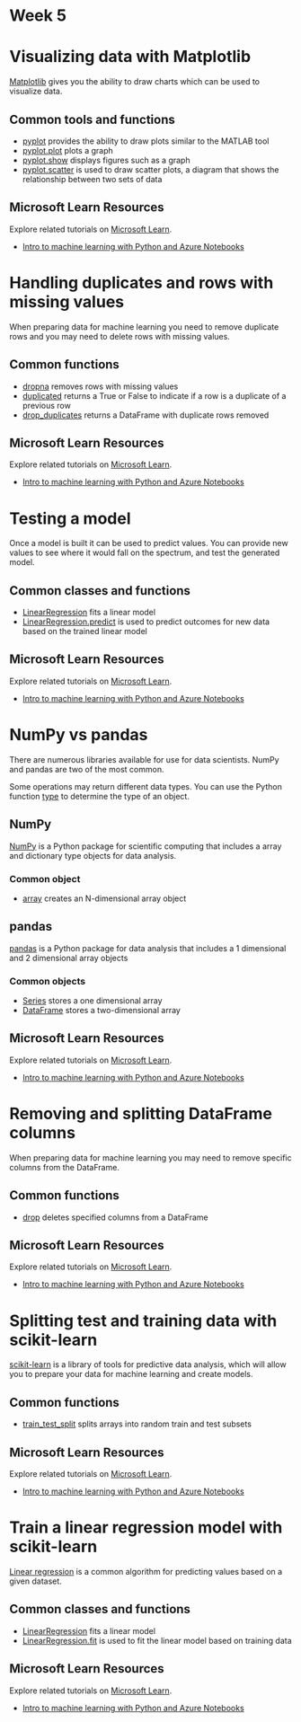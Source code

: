 # Week 5

# Visualizing data with Matplotlib

[Matplotlib](https://matplotlib.org/) gives you the ability to draw charts which can be used to visualize data.

## Common tools and functions

- [pyplot](https://matplotlib.org/api/_as_gen/matplotlib.pyplot.html?highlight=pyplot#module-matplotlib.pyplot) provides the ability to draw plots similar to the MATLAB tool
- [pyplot.plot](https://matplotlib.org/api/_as_gen/matplotlib.pyplot.plot.html#matplotlib.pyplot.plot) plots a graph
- [pyplot.show](https://matplotlib.org/api/_as_gen/matplotlib.pyplot.show.html#matplotlib.pyplot.show) displays figures such as a graph
- [pyplot.scatter](https://matplotlib.org/api/_as_gen/matplotlib.pyplot.scatter.html?highlight=scatter%20plot#matplotlib.pyplot.scatter) is used to draw scatter plots, a diagram that shows the relationship between two sets of data

## Microsoft Learn Resources

Explore related tutorials on [Microsoft Learn](https://learn.microsoft.com/?WT.mc_id=python-c9-niner).

- [Intro to machine learning with Python and Azure Notebooks](https://docs.microsoft.com/learn/paths/intro-to-ml-with-python/?WT.mc_id=python-c9-niner)


# Handling duplicates and rows with missing values

When preparing data for machine learning you need to remove duplicate rows and you may need to delete rows with missing values.

## Common functions

- [dropna](https://pandas.pydata.org/pandas-docs/stable/reference/api/pandas.DataFrame.duplicated.html) removes rows with missing values
- [duplicated](https://pandas.pydata.org/pandas-docs/stable/reference/api/pandas.DataFrame.duplicated.html) returns a True or False to indicate if a row is a duplicate of a previous row
- [drop_duplicates](https://pandas.pydata.org/pandas-docs/stable/reference/api/pandas.DataFrame.drop_duplicates.html) returns a DataFrame with duplicate rows removed

## Microsoft Learn Resources

Explore related tutorials on [Microsoft Learn](https://learn.microsoft.com/?WT.mc_id=python-c9-niner).

- [Intro to machine learning with Python and Azure Notebooks](https://docs.microsoft.com/learn/paths/intro-to-ml-with-python/?WT.mc_id=python-c9-niner)

# Testing a model

Once a model is built it can be used to predict values. You can provide new values to see where it would fall on the spectrum, and test the generated model.

## Common classes and functions

- [LinearRegression](https://scikit-learn.org/stable/modules/generated/sklearn.linear_model.LinearRegression.html) fits a linear model
- [LinearRegression.predict](https://scikit-learn.org/stable/modules/generated/sklearn.linear_model.LinearRegression.html?highlight=linearregression#sklearn.linear_model.LinearRegression.predict) is used to predict outcomes for new data based on the trained linear model

## Microsoft Learn Resources

Explore related tutorials on [Microsoft Learn](https://learn.microsoft.com/?WT.mc_id=python-c9-niner).

- [Intro to machine learning with Python and Azure Notebooks](https://docs.microsoft.com/learn/paths/intro-to-ml-with-python/?WT.mc_id=python-c9-niner)

# NumPy vs pandas

There are numerous libraries available for use for data scientists. NumPy and pandas are two of the most common.

Some operations may return different data types. You can use the Python function [type](https://docs.python.org/3/library/functions.html#type) to determine the type of an object.

## NumPy

[NumPy](https://numpy.org/) is a Python package for scientific computing that includes a array and dictionary type objects for data analysis.

### Common object

- [array](https://numpy.org/doc/1.18/reference/generated/numpy.array.html?highlight=array#numpy.array) creates an N-dimensional array object

## pandas

[pandas](https://pandas.pydata.org/) is a Python package for data analysis that includes a 1 dimensional and 2 dimensional array objects

### Common objects

- [Series](https://pandas.pydata.org/docs/reference/api/pandas.Series.html) stores a one dimensional array
- [DataFrame](https://pandas.pydata.org/docs/reference/frame.html) stores a two-dimensional array

## Microsoft Learn Resources

Explore related tutorials on [Microsoft Learn](https://learn.microsoft.com/?WT.mc_id=python-c9-niner).

- [Intro to machine learning with Python and Azure Notebooks](https://docs.microsoft.com/learn/paths/intro-to-ml-with-python/?WT.mc_id=python-c9-niner)

# Removing and splitting DataFrame columns

When preparing data for machine learning you may need to remove specific columns from the DataFrame.

## Common functions

- [drop](https://pandas.pydata.org/pandas-docs/stable/reference/api/pandas.DataFrame.drop.html) deletes specified columns from a DataFrame

## Microsoft Learn Resources

Explore related tutorials on [Microsoft Learn](https://learn.microsoft.com/?WT.mc_id=python-c9-niner).

- [Intro to machine learning with Python and Azure Notebooks](https://docs.microsoft.com/learn/paths/intro-to-ml-with-python/?WT.mc_id=python-c9-niner)

# Splitting test and training data with scikit-learn

[scikit-learn](https://scikit-learn.org/) is a library of tools for predictive data analysis, which will allow you to prepare your data for machine learning and create models.

## Common functions

- [train_test_split](https://scikit-learn.org/stable/modules/generated/sklearn.model_selection.train_test_split.html) splits arrays into random train and test subsets

## Microsoft Learn Resources

Explore related tutorials on [Microsoft Learn](https://learn.microsoft.com/?WT.mc_id=python-c9-niner).

- [Intro to machine learning with Python and Azure Notebooks](https://docs.microsoft.com/learn/paths/intro-to-ml-with-python/?WT.mc_id=python-c9-niner)


# Train a linear regression model with scikit-learn

[Linear regression](https://en.wikipedia.org/wiki/Linear_regression) is a common algorithm for predicting values based on a given dataset.

## Common classes and functions

- [LinearRegression](https://scikit-learn.org/stable/modules/generated/sklearn.linear_model.LinearRegression.html) fits a linear model
- [LinearRegression.fit](https://scikit-learn.org/stable/modules/generated/sklearn.linear_model.LinearRegression.html?highlight=linearregression#sklearn.linear_model.LinearRegression.fit) is used to fit the linear model based on training data

## Microsoft Learn Resources

Explore related tutorials on [Microsoft Learn](https://learn.microsoft.com/?WT.mc_id=python-c9-niner).

- [Intro to machine learning with Python and Azure Notebooks](https://docs.microsoft.com/learn/paths/intro-to-ml-with-python/?WT.mc_id=python-c9-niner)

